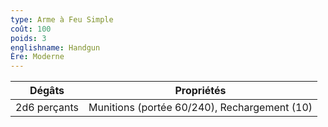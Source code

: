 ```yaml
---
type: Arme à Feu Simple
coût: 100
poids: 3
englishname: Handgun
Ère: Moderne
---
```


| Dégâts       | Propriétés                                   |
| ------------ | -------------------------------------------- |
| 2d6 perçants | Munitions (portée 60/240), Rechargement (10) |
